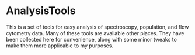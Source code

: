 # AnalysisTools

This is a set of tools for easy analysis of spectroscopy, population, and flow cytometry data. Many of these tools are available other places. They have been collected here for convenience, along with some minor tweaks to make them more applicable to my purposes.
